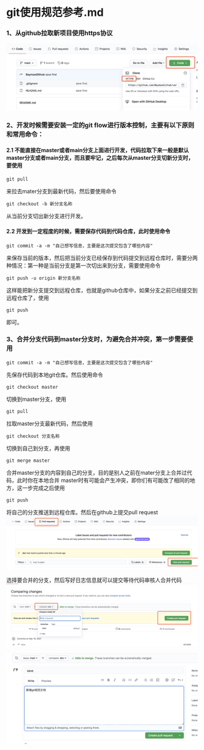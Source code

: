 # git使用规范参考.md

### 1、从github拉取新项目使用https协议
![1_get_code_first](./images/1_get_code_first.jpg)

### 2、开发时候需要安装一定的git flow进行版本控制，主要有以下原则和常用命令：

#### 2.1 不能直接在master或者main分支上面进行开发，代码拉取下来一般是默认master分支或者main分支，而且要牢记，之后每次从master分支切新分支时，要使用
    git pull

来拉去mater分支到最新代码，然后要使用命令
    
    git checkout -b 新分支名称
    
从当前分支切出新分支进行开发。

#### 2.2 开发到一定程度的时候，需要保存代码到代码仓库，此时使用命令
    git commit -a -m "自己想写信息，主要是这次提交包含了哪些内容"
    
来保存当前的版本，然后把当前分支已经保存到代码提交到远程仓库时，需要分两种情况：第一种是当前分支是第一次切出来到分支，需要使用命令
    
    git push -u origin 新分支名称

这样能把新分支提交到远程仓库，也就是github仓库中，如果分支之前已经提交到远程仓库了，使用

    git push 

即可。

### 3、合并分支代码到master分支时，为避免合并冲突，第一步需要使用

    git commit -a -m "自己想写信息，主要是这次提交包含了哪些内容"
先保存代码到本地git仓库。然后使用命令
    
    git checkout master
    
切换到master分支，使用

    git pull
拉取master分支最新代码，然后使用

    git checkout 分支名称

切换到自己到分支，再使用

    git merge master

合并master分支的内容到自己的分支，目的是别人之前在mater分支上合并过代码，此时你在本地合并
master时有可能会产生冲突，即你们有可能改了相同的地方，这一步完成之后使用

    git push
将自己的分支推送到远程仓库。然后在github上提交pull request
![1_get_code_first](./images/2_pull-request1.jpg)


选择要合并的分支，然后写好日志信息就可以提交等待代码审核人合并代码
![1_get_code_first](./images/3_pull-request2.jpg)

![1_get_code_first](./images/4_pull-request3.jpg)

    

